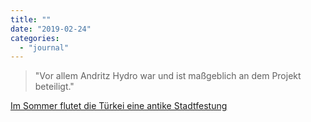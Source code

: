 ```yaml
---
title: ""
date: "2019-02-24"
categories: 
  - "journal"
---
```


> "Vor allem Andritz Hydro war und ist maßgeblich an dem Projekt beteiligt."

[Im Sommer flutet die Türkei eine antike Stadtfestung](https://derstandard.at/2000098469717/Im-Sommer-flutet-die-Tuerkei-eine-antike-Stadtfestung)
